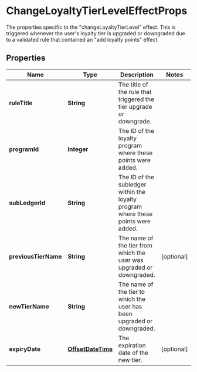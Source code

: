 

# ChangeLoyaltyTierLevelEffectProps

The properties specific to the \"changeLoyaltyTierLevel\" effect. This is triggered whenever the user's loyalty tier is upgraded or downgraded due to a validated rule that contained an \"add loyalty points\" effect. 
## Properties

Name | Type | Description | Notes
------------ | ------------- | ------------- | -------------
**ruleTitle** | **String** | The title of the rule that triggered the tier upgrade or downgrade. | 
**programId** | **Integer** | The ID of the loyalty program where these points were added. | 
**subLedgerId** | **String** | The ID of the subledger within the loyalty program where these points were added. | 
**previousTierName** | **String** | The name of the tier from which the user was upgraded or downgraded. |  [optional]
**newTierName** | **String** | The name of the tier to which the user has been upgraded or downgraded. | 
**expiryDate** | [**OffsetDateTime**](OffsetDateTime.md) | The expiration date of the new tier. |  [optional]



